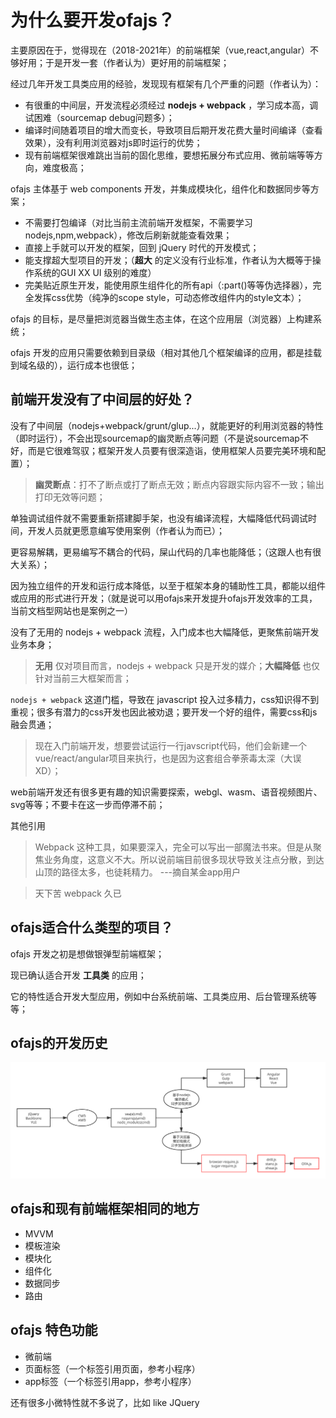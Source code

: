 # 为什么要开发ofajs？

主要原因在于，觉得现在（2018-2021年）的前端框架（vue,react,angular）不够好用；于是开发一套（作者认为）更好用的前端框架；

经过几年开发工具类应用的经验，发现现有框架有几个严重的问题（作者认为）：

- 有很重的中间层，开发流程必须经过 **nodejs + webpack** ，学习成本高，调试困难（sourcemap debug问题多）；
- 编译时间随着项目的增大而变长，导致项目后期开发花费大量时间编译（查看效果），没有利用浏览器对js即时运行的优势；
- 现有前端框架很难跳出当前的固化思维，要想拓展分布式应用、微前端等等方向，难度极高；

ofajs 主体基于 web components 开发，并集成模块化，组件化和数据同步等方案；

- 不需要打包编译（对比当前主流前端开发框架，不需要学习nodejs,npm,webpack），修改后刷新就能查看效果；
- 直接上手就可以开发的框架，回到 jQuery 时代的开发模式；
- 能支撑超大型项目的开发；（**超大** 的定义没有行业标准，作者认为大概等于操作系统的GUI XX UI 级别的难度）
- 完美贴近原生开发，能使用原生组件化的所有api（:part()等等伪选择器），完全发挥css优势（纯净的scope style，可动态修改组件内的style文本）；

ofajs 的目标，是尽量把浏览器当做生态主体，在这个应用层（浏览器）上构建系统；

ofajs 开发的应用只需要依赖到目录级（相对其他几个框架编译的应用，都是挂载到域名级的），运行成本也很低；

## 前端开发没有了中间层的好处？

没有了中间层（nodejs+webpack/grunt/glup...），就能更好的利用浏览器的特性（即时运行），不会出现sourcemap的幽灵断点等问题（不是说sourcemap不好，而是它很难驾驭；框架开发人员要有很深造诣，使用框架人员要完美环境和配置）；

> **幽灵断点**：打不了断点或打了断点无效；断点内容跟实际内容不一致；输出打印无效等问题；

单独调试组件就不需要重新搭建脚手架，也没有编译流程，大幅降低代码调试时间，开发人员就更愿意编写使用案例（作者认为而已）；

更容易解耦，更易编写不耦合的代码，屎山代码的几率也能降低；（这跟人也有很大关系）；

因为独立组件的开发和运行成本降低，以至于框架本身的辅助性工具，都能以组件或应用的形式进行开发；（就是说可以用ofajs来开发提升ofajs开发效率的工具，当前文档型网站也是案例之一）

没有了无用的 nodejs + webpack 流程，入门成本也大幅降低，更聚焦前端开发业务本身；

> **无用** 仅对项目而言，nodejs + webpack 只是开发的媒介；**大幅降低** 也仅针对当前三大框架而言；

`nodejs + webpack` 这道门槛，导致在 javascript 投入过多精力，css知识得不到重视；很多有潜力的css开发也因此被劝退；要开发一个好的组件，需要css和js融会贯通；

> 现在入门前端开发，想要尝试运行一行javscript代码，他们会新建一个vue/react/angular项目来执行，也是因为这套组合拳荼毒太深（大误XD）；

web前端开发还有很多更有趣的知识需要探索，webgl、wasm、语音视频图片、svg等等；不要卡在这一步而停滞不前；

其他引用

> Webpack 这种工具，如果要深入，完全可以写出一部魔法书来。但是从聚焦业务角度，这意义不大。所以说前端目前很多现状导致关注点分散，到达山顶的路径太多，也徒耗精力。 ---摘自某金app用户

> 天下苦 webpack 久已

## ofajs适合什么类型的项目？

ofajs 开发之初是想做银弹型前端框架；

现已确认适合开发 **工具类** 的应用；

它的特性适合开发大型应用，例如中台系统前端、工具类应用、后台管理系统等等；

## ofajs的开发历史

<img src="liucheng.svg" width="1000">

<!-- 这里ofajs的历史流程图，从drilljs到ofajs -->

## ofajs和现有前端框架相同的地方

- MVVM
- 模板渲染
- 模块化
- 组件化
- 数据同步
- 路由

## ofajs 特色功能

- 微前端
- 页面标签（一个标签引用页面，参考小程序）
- app标签（一个标签引用app，参考小程序）

还有很多小微特性就不多说了，比如 like JQuery